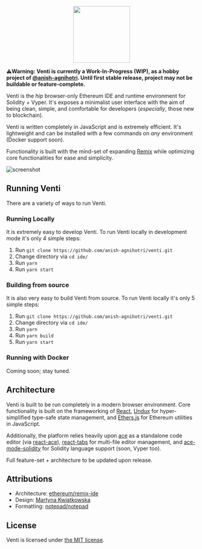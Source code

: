 <p align="center">
	<img src="https://i.imgur.com/B6GFWYF.png" height="150" />
</p>

**:warning:Warning: Venti is currently a Work-In-Progress (WIP), as a hobby project of [@anish-agnihotri](https://github.com/anish-agnihotri). Until first stable release, project may not be buildable or feature-complete.**</p>

Venti is the *hip* browser-only Ethereum IDE and runtime environment for Solidity + Vyper. It's exposes a minimalist user interface with the aim of being clean, simple, and comfortable for developers (*especially*, those new to blockchain).

Venti is written completely in JavaScript and is extremely efficient. It's lightweight and can be installed with a few commands on *any* environment (Docker support soon).

Functionality is built with the mind-set of expanding [Remix](http://remix.ethereum.org) while optimizing core functionalities for ease and simplicity.

![screenshot](https://i.imgur.com/ocHxezZ.png)

## Running Venti
There are a variety of ways to run Venti.

### Running Locally
It is extremely easy to develop Venti. To run Venti locally in development mode it's only 4 simple steps:
1. Run `git clone https://github.com/anish-agnihotri/venti.git`
2. Change directory via `cd ide/`
3. Run `yarn`
4. Run `yarn start`

### Building from source
It is also very easy to build Venti from source. To run Venti locally it's only 5 simple steps:
1. Run `git clone https://github.com/anish-agnihotri/venti.git`
2. Change directory via `cd ide/`
3. Run `yarn`
4. Run `yarn build`
5. Run `yarn start`

### Running with Docker
Coming soon; stay tuned.

## Architecture
Venti is built to be run completely in a modern browser environment. Core functionality is built on the frameworking of [React](https://github.com/facebook/react), [Undux](https://github.com/bcherny/undux) for hyper-simplified type-safe state management, and [Ethers.js](https://github.com/ethers-io/ethers.js/) for Ethereum utilities in JavaScript.

Additionally, the platform relies heavily upon [ace](https://github.com/ajaxorg/ace) as a standalone code editor (via [react-ace](https://github.com/securingsincity/react-ace)), [react-tabs](https://github.com/reactjs/react-tabs) for multi-file editor management, and [ace-mode-solidity](https://github.com/raphaelhuefner/ace-mode-solidity) for Solidity language support (soon, Vyper too).

Full feature-set + architecture to be updated upon release.

## Attributions
* Architecture: [ethereum/remix-ide](https://github.com/ethereum/remix-ide)
* Design: [Martyna Kwiatkowska](https://dribbble.com/shots/6302230-Remix-Ethereum/attachments/1349789)
* Formatting: [notepad/notepad](https://github.com/notepad/notepad/blob/master/README.md)

## License
Venti is licensed under [the MIT license](https://github.com/anish-agnihotri/venti/blob/master/LICENSE.md).
